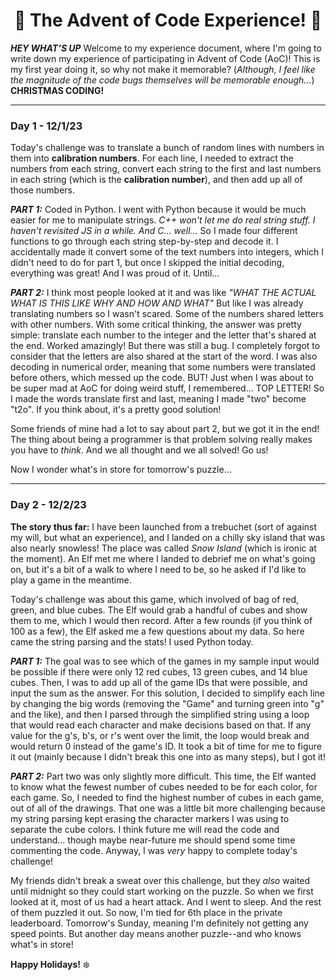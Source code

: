 <h1 align = 'center'> 🎀 The Advent of Code Experience! 🎀 </h1>

***HEY WHAT'S UP***
Welcome to my experience document, where I'm going to write down my experience of participating in Advent of Code (AoC)!
This is my first year doing it, so why not make it memorable?
(*Although, I feel like the magnitude of the code bugs themselves will be memorable enough...*)
**CHRISTMAS CODING!**

---

### Day 1 - 12/1/23

Today's challenge was to translate a bunch of random lines with numbers in them into **calibration numbers**.
For each line, I needed to extract the numbers from each string, convert each string to the first and last numbers in each string (which is the **calibration number**), and then add up all of those numbers.

***PART 1:***
Coded in Python. I went with Python because it would be much easier for me to manipulate strings.
*C++ won't let me do real string stuff. I haven't revisited JS in a while. And C... well...*
So I made four different functions to go through each string step-by-step and decode it. I accidentally made it convert some of the text numbers into integers, which I didn't need to do for part 1, but once I skipped the initial decoding, everything was great! And I was proud of it. Until...

***PART 2:***
I think most people looked at it and was like *"WHAT THE ACTUAL WHAT IS THIS LIKE WHY AND HOW AND WHAT"*
But like I was already translating numbers so I wasn't scared. Some of the numbers shared letters with other numbers. With some critical thinking, the answer was pretty simple: translate each number to the integer and the letter that's shared at the end. Worked amazingly! But there was still a bug. I completely forgot to consider that the letters are also shared at the start of the word. I was also decoding in numerical order, meaning that some numbers were translated before others, which messed up the code.
BUT! Just when I was about to be super mad at AoC for doing weird stuff, I remembered... TOP LETTER! So I made the words translate first and last, meaning I made "two" become "t2o". If you think about, it's a pretty good solution!

Some friends of mine had a lot to say about part 2, but we got it in the end! The thing about being a programmer is that problem solving really makes you have to *think*. And we all thought and we all solved! Go us!

Now I wonder what's in store for tomorrow's puzzle...

---

### Day 2 - 12/2/23

**The story thus far:** I have been launched from a trebuchet (sort of against my will, but what an experience), and I landed on a chilly sky island that was also nearly snowless! The place was called *Snow Island* (which is ironic at the moment). An Elf met me where I landed to debrief me on what's going on, but it's a bit of a walk to where I need to be, so he asked if I'd like to play a game in the meantime.

Today's challenge was about this game, which involved of bag of red, green, and blue cubes. The Elf would grab a handful of cubes and show them to me, which I would then record. After a few rounds (if you think of 100 as a few), the Elf asked me a few questions about my data. So here came the string parsing and the stats! I used Python today.

***PART 1:***
The goal was to see which of the games in my sample input would be possible if there were only 12 red cubes, 13 green cubes, and 14 blue cubes. Then, I was to add up all of the game IDs that were possible, and input the sum as the answer. For this solution, I decided to simplify each line by changing the big words (removing the "Game" and turning green into "g" and the like), and then I parsed through the simplified string using a loop that would read each character and make decisions based on that. If any value for the g's, b's, or r's went over the limit, the loop would break and would return 0 instead of the game's ID. It took a bit of time for me to figure it out (mainly because I didn't break this one into as many steps), but I got it!

***PART 2:***
Part two was only slightly more difficult. This time, the Elf wanted to know what the fewest number of cubes needed to be for each color, for each game. So, I needed to find the highest number of cubes in each game, out of all of the drawings. That one was a little bit more challenging because my string parsing kept erasing the character markers I was using to separate the cube colors. I think future me will read the code and understand... though maybe near-future me should spend some time commenting the code. Anyway, I was *very* happy to complete today's challenge!

My friends didn't break a sweat over this challenge, but they *also* waited until midnight so they could start working on the puzzle. So when we first looked at it, most of us had a heart attack. And I went to sleep. And the rest of them puzzled it out. So now, I'm tied for 6th place in the private leaderboard. Tomorrow's Sunday, meaning I'm definitely not getting any speed points. But another day means another puzzle--and who knows what's in store!

**Happy Holidays!** ❄️